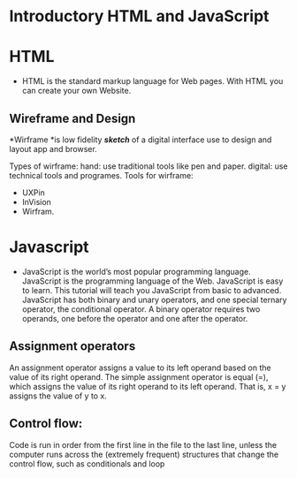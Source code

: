 # Introductory HTML and JavaScript

# HTML
- HTML is the standard markup language for Web pages.
With HTML you can create your own Website.


## Wireframe and Design  
*Wirframe *is low fidelity ***sketch*** of a digital interface use to design and layout app and browser.

Types of wirframe:
hand: use traditional tools like pen and paper.
digital: use technical tools and programes.
Tools for wirframe: 
* UXPin
* InVision
* Wirfram.

# Javascript
* JavaScript is the world’s most popular programming language.
JavaScript is the programming language of the Web.
JavaScript is easy to learn.
This tutorial will teach you JavaScript from basic to advanced.
JavaScript has both binary and unary operators, and one special ternary operator, the conditional operator. A binary operator requires two operands, one before the operator and one after the operator.

## Assignment operators 
An assignment operator assigns a value to its left operand based on the value of its right operand. The simple assignment operator is equal (=), which assigns the value of its right operand to its left operand. That is, x = y assigns the value of y to x.

## Control flow: 
Code is run in order from the first line in the file to the last line, unless the computer runs across the (extremely frequent) structures that change the control flow, such as conditionals and loop